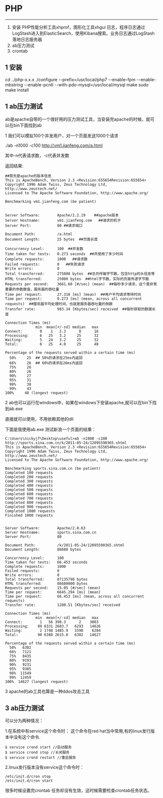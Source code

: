 # PHP

---
1. 安装
PHP性能分析工具xhprof，图形化工具xhgui
日志，程序日志通过LogStash进入到ElasticSearch，使用Kibana搜索。业务日志通过LogStash落地日志服务器
2. ab压力测试
3. crontab

## 1 安装

cd ../php-x.x.x
./configure --prefix=/usr/local/php7 --enable-fpm --enable-mbstring  --enable-pcntl --with-pdo-mysql=/usr/local/mysql
make
sudo make install


## 1 ab压力测试

ab是apache自带的一个很好用的压力测试工具，当安装完apache的时候，就可以在bin下面找到ab

 

1 我们可以模拟100个并发用户，对一个页面发送1000个请求

./ab -n1000 -c100 http://vm1.jianfeng.com/a.html

 

其中-n代表请求数，-c代表并发数

 

返回结果:

	##首先是apache的版本信息 
	This is ApacheBench, Version 2.3 <Revision:655654Revision:655654> 
	Copyright 1996 Adam Twiss, Zeus Technology Ltd, http://www.zeustech.net/ 
	Licensed to The Apache Software Foundation, http://www.apache.org/
	
	Benchmarking vm1.jianfeng.com (be patient)
	
	
	Server Software:        Apache/2.2.19    ##apache版本 
	Server Hostname:        vm1.jianfeng.com   ##请求的机子 
	Server Port:            80 ##请求端口
	
	Document Path:          /a.html 
	Document Length:        25 bytes  ##页面长度
	
	Concurrency Level:      100  ##并发数 
	Time taken for tests:   0.273 seconds  ##共使用了多少时间 
	Complete requests:      1000   ##请求数 
	Failed requests:        0   ##失败请求 
	Write errors:           0   
	Total transferred:      275000 bytes  ##总共传输字节数，包含http的头信息等 
	HTML transferred:       25000 bytes  ##html字节数，实际的页面传递字节数 
	Requests per second:    3661.60 [#/sec] (mean)  ##每秒多少请求，这个是非常重要的参数数值，服务器的吞吐量 
	Time per request:       27.310 [ms] (mean)  ##用户平均请求等待时间 
	Time per request:       0.273 [ms] (mean, across all concurrent requests)  ##服务器平均处理时间，也就是服务器吞吐量的倒数 
	Transfer rate:          983.34 [Kbytes/sec] received  ##每秒获取的数据长度
	
	Connection Times (ms) 
	              min  mean[+/-sd] median   max 
	Connect:        0    1   2.3      0      16 
	Processing:     6   25   3.2     25      32 
	Waiting:        5   24   3.2     25      32 
	Total:          6   25   4.0     25      48
	
	Percentage of the requests served within a certain time (ms) 
	  50%     25  ## 50%的请求在25ms内返回 
	  66%     26  ## 60%的请求在26ms内返回 
	  75%     26 
	  80%     26 
	  90%     27 
	  95%     31 
	  98%     38 
	  99%     43 
	100%     48 (longest request)

 

2 ab也可以运行在windows中，如果在windows下安装apache,就可以在bin下找到ab.exe

直接就可以使用，不用依赖其他的dll

下面是我使用ab.exe 测试新浪一个页面的结果：

 
	
	C:\Users\nickyjf\Desktop\useful>ab -n1000 -c100 http://sports.sina.com.cn/k/2011-05-24/12095590365.shtml 
	This is ApacheBench, Version 2.3 <Revision:655654Revision:655654> 
	Copyright 1996 Adam Twiss, Zeus Technology Ltd, http://www.zeustech.net/ 
	Licensed to The Apache Software Foundation, http://www.apache.org/
	
	Benchmarking sports.sina.com.cn (be patient) 
	Completed 100 requests 
	Completed 200 requests 
	Completed 300 requests 
	Completed 400 requests 
	Completed 500 requests 
	Completed 600 requests 
	Completed 700 requests 
	Completed 800 requests 
	Completed 900 requests 
	Completed 1000 requests 
	Finished 1000 requests
	
	
	Server Software:        Apache/2.0.63 
	Server Hostname:        sports.sina.com.cn 
	Server Port:            80
	
	Document Path:          /k/2011-05-24/12095590365.shtml 
	Document Length:        86680 bytes
	
	Concurrency Level:      100 
	Time taken for tests:   66.453 seconds 
	Complete requests:      1000 
	Failed requests:        0 
	Write errors:           0 
	Total transferred:      87135790 bytes 
	HTML transferred:       86680000 bytes 
	Requests per second:    15.05 [#/sec] (mean) 
	Time per request:       6645.294 [ms] (mean) 
	Time per request:       66.453 [ms] (mean, across all concurrent requests) 
	Transfer rate:          1280.51 [Kbytes/sec] received
	
	Connection Times (ms) 
	              min  mean[+/-sd] median   max 
	Connect:        1   56 398.3      2    3003 
	Processing:    89 6331 2603.7   6293   14626 
	Waiting:        2 1748 1485.9   1590    6284 
	Total:         90 6388 2615.0   6302   14627
	
	Percentage of the requests served within a certain time (ms) 
	  50%   6302 
	  66%   7121 
	  75%   8435 
	  80%   9193 
	  90%   9231 
	  95%   9385 
	  98%  11549 
	  99%  12459 
	100%  14627 (longest request)

 

3 apache的ab工具也算是一种ddos攻击工具




## 3 ab压力测试

可以分为两种情况：

1.在系统中有service这个命令时：
这个命令在red hat当中常用,有的linux发行版本中没有这个命令.

	$ service crond start //启动服务
	$ service crond stop //关闭服务
	$ service crond restart //重启服务

2.linux发行版本没有service这个命令时：

	/etc/init.d/cron stop
	/etc/init.d/cron start

 很多时候设置完crontab 任务却没有生效，这时候需要检查crontab任务状态。